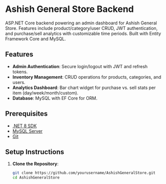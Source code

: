 # Ashish General Store Backend

ASP.NET Core backend powering an admin dashboard for Ashish General Store. Features include product/category/user CRUD, JWT authentication,
and purchase/sell analytics with customizable time periods. Built with Entity Framework Core and MySQL.

## Features
- **Admin Authentication**: Secure login/logout with JWT and refresh tokens.
- **Inventory Management**: CRUD operations for products, categories, and users.
- **Analytics Dashboard**: Bar chart widget for purchase vs. sell stats per item (day/week/month/custom).
- **Database**: MySQL with EF Core for ORM.

## Prerequisites
- [.NET 8 SDK](https://dotnet.microsoft.com/download/dotnet/8.0)
- [MySQL Server](https://dev.mysql.com/downloads/mysql/)
- [Git](https://git-scm.com/)

## Setup Instructions
1. **Clone the Repository**:
   ```bash
   git clone https://github.com/yourusername/AshishGeneralStore.git
   cd AshishGeneralStore
